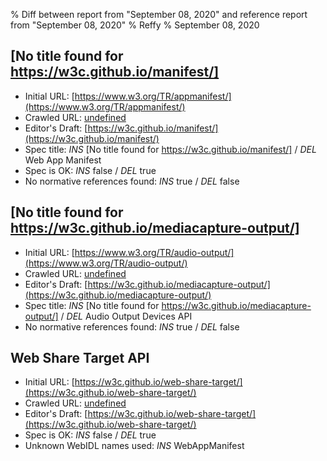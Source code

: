 % Diff between report from "September 08, 2020" and reference report from "September 08, 2020"
% Reffy
% September 08, 2020

## [No title found for https://w3c.github.io/manifest/]

- Initial URL: [https://www.w3.org/TR/appmanifest/](https://www.w3.org/TR/appmanifest/)
- Crawled URL: [undefined](undefined)
- Editor's Draft: [https://w3c.github.io/manifest/](https://w3c.github.io/manifest/)
- Spec title: *INS* [No title found for https://w3c.github.io/manifest/] / *DEL* Web App Manifest
- Spec is OK: *INS* false / *DEL* true
- No normative references found: *INS* true / *DEL* false


## [No title found for https://w3c.github.io/mediacapture-output/]

- Initial URL: [https://www.w3.org/TR/audio-output/](https://www.w3.org/TR/audio-output/)
- Crawled URL: [undefined](undefined)
- Editor's Draft: [https://w3c.github.io/mediacapture-output/](https://w3c.github.io/mediacapture-output/)
- Spec title: *INS* [No title found for https://w3c.github.io/mediacapture-output/] / *DEL* Audio Output Devices API
- No normative references found: *INS* true / *DEL* false


## Web Share Target API

- Initial URL: [https://w3c.github.io/web-share-target/](https://w3c.github.io/web-share-target/)
- Crawled URL: [undefined](undefined)
- Editor's Draft: [https://w3c.github.io/web-share-target/](https://w3c.github.io/web-share-target/)
- Spec is OK: *INS* false / *DEL* true
- Unknown WebIDL names used: *INS* WebAppManifest


